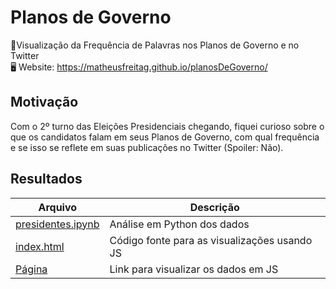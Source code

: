 # Planos de Governo
📝Visualização da Frequência de Palavras nos Planos de Governo e no Twitter <br>
🖥 Website: https://matheusfreitag.github.io/planosDeGoverno/

## Motivação
Com o 2º turno das Eleições Presidenciais chegando, fiquei curioso sobre o que os candidatos falam em seus Planos de Governo, com qual frequência
e se isso se reflete em suas publicações no Twitter (Spoiler: Não).

## Resultados
| Arquivo | Descrição | 
| ------- | --------- |
| [presidentes.ipynb](https://github.com/MatheusFreitag/planosDeGoverno/blob/master/Planos_de_Governo.ipynb) | Análise em Python dos dados |
| [index.html](https://github.com/MatheusFreitag/planosDeGoverno/blob/master/index.html) | Código fonte para as visualizações usando JS |
| [Página](https://matheusfreitag.github.io/planosDeGoverno/) | Link para visualizar os dados em JS |
